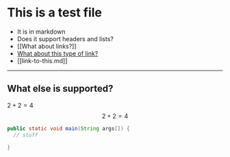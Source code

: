# This is a test file
- It is in markdown
- Does it support headers and lists?
- [[What about links?]]
- [What about this type of link?](https://www.google.com)
- [[link-to-this.md]]

---
## What else is supported?
$2 + 2 = 4$
$$2 + 2 = 4$$

```java
public static void main(String args[]) {
  // stuff
  
}
```



